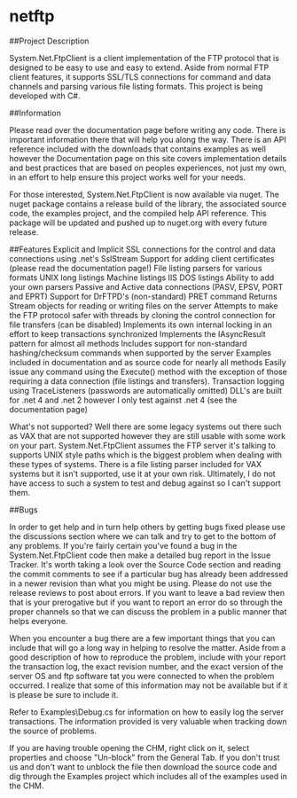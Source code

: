 # netftp

##Project Description

System.Net.FtpClient is a client implementation of the FTP protocol that is designed to be easy to use and easy to extend. Aside from normal FTP client features, it supports SSL/TLS connections for command and data channels and parsing various file listing formats. This project is being developed with C#.

##Information

Please read over the documentation page before writing any code. There is important information there that will help you along the way. There is an API reference included with the downloads that contains examples as well however the Documentation page on this site covers implementation details and best practices that are based on peoples experiences, not just my own, in an effort to help ensure this project works well for your needs.

For those interested, System.Net.FtpClient is now available via nuget. The nuget package contains a release build of the library, the associated source code, the examples project, and the compiled help API reference. This package will be updated and pushed up to nuget.org with every future release.

##Features
Explicit and Implicit SSL connections for the control and data connections using .net's SslStream
Support for adding client certificates (please read the documentation page!)
File listing parsers for various formats
UNIX long listings
Machine listings
IIS DOS listings
Ability to add your own parsers
Passive and Active data connections (PASV, EPSV, PORT and EPRT)
Support for DrFTPD's (non-standard) PRET command
Returns Stream objects for reading or writing files on the server
Attempts to make the FTP protocol safer with threads by cloning the control connection for file transfers (can be disabled)
Implements its own internal locking in an effort to keep transactions synchronized
Implements the IAsyncResult pattern for almost all methods
Includes support for non-standard hashing/checksum commands when supported by the server
Examples included in documentation and as source code for nearly all methods
Easily issue any command using the Execute() method with the exception of those requiring a data connection (file listings and transfers).
Transaction logging using TraceListeners (passwords are automatically omitted)
DLL's are built for .net 4 and .net 2 however I only test against .net 4 (see the documentation page)

What's not supported? Well there are some legacy systems out there such as VAX that are not supported however they are still usable with some work on your part. System.Net.FtpClient assumes the FTP server it's talking to supports UNIX style paths which is the biggest problem when dealing with these types of systems. There is a file listing parser included for VAX systems but it isn't supported, use it at your own risk. Ultimately, I do not have access to such a system to test and debug against so I can't support them.

##Bugs

In order to get help and in turn help others by getting bugs fixed please use the discussions section where we can talk and try to get to the bottom of any problems. If you're fairly certain you've found a bug in the System.Net.FtpClient code then make a detailed bug report in the Issue Tracker. It's worth taking a look over the Source Code section and reading the commit comments to see if a particular bug has already been addressed in a newer revision than what you might be using. Please do not use the release reviews to post about errors. If you want to leave a bad review then that is your prerogative but if you want to report an error do so through the proper channels so that we can discuss the problem in a public manner that helps everyone.

When you encounter a bug there are a few important things that you can include that will go a long way in helping to resolve the matter. Aside from a good description of how to reproduce the problem, include with your report the transaction log, the exact revision number, and the exact version of the server OS and ftp software tat you were connected to when the problem occurred. I realize that some of this information may not be available but if it is please be sure to include it.

Refer to Examples\Debug.cs for information on how to easily log the server transactions. The information provided is very valuable when tracking down the source of problems.

If you are having trouble opening the CHM, right click on it, select properties and choose "Un-block" from the General Tab. If you don't trust us and don't want to unblock the file then download the source code and dig through the Examples project which includes all of the examples used in the CHM.
